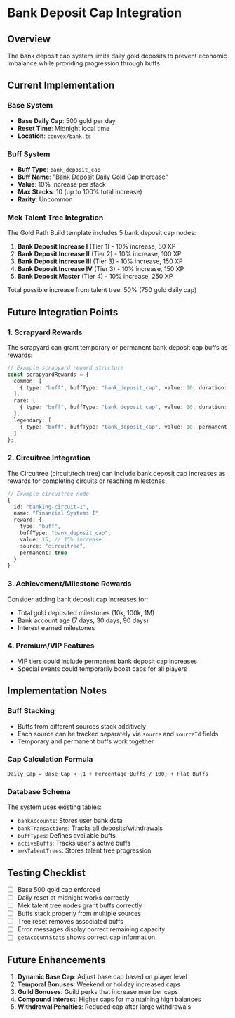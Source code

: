 # Bank Deposit Cap Integration

## Overview
The bank deposit cap system limits daily gold deposits to prevent economic imbalance while providing progression through buffs.

## Current Implementation

### Base System
- **Base Daily Cap**: 500 gold per day
- **Reset Time**: Midnight local time
- **Location**: `convex/bank.ts`

### Buff System
- **Buff Type**: `bank_deposit_cap`
- **Buff Name**: "Bank Deposit Daily Gold Cap Increase"
- **Value**: 10% increase per stack
- **Max Stacks**: 10 (up to 100% total increase)
- **Rarity**: Uncommon

### Mek Talent Tree Integration
The Gold Path Build template includes 5 bank deposit cap nodes:
1. **Bank Deposit Increase I** (Tier 1) - 10% increase, 50 XP
2. **Bank Deposit Increase II** (Tier 2) - 10% increase, 100 XP
3. **Bank Deposit Increase III** (Tier 3) - 10% increase, 150 XP
4. **Bank Deposit Increase IV** (Tier 3) - 10% increase, 150 XP
5. **Bank Deposit Master** (Tier 4) - 10% increase, 250 XP

Total possible increase from talent tree: 50% (750 gold daily cap)

## Future Integration Points

### 1. Scrapyard Rewards
The scrapyard can grant temporary or permanent bank deposit cap buffs as rewards:

```typescript
// Example scrapyard reward structure
const scrapyardRewards = {
  common: [
    { type: "buff", buffType: "bank_deposit_cap", value: 10, duration: 86400000 } // 24 hours
  ],
  rare: [
    { type: "buff", buffType: "bank_deposit_cap", value: 20, duration: 172800000 } // 48 hours
  ],
  legendary: [
    { type: "buff", buffType: "bank_deposit_cap", value: 10, permanent: true }
  ]
};
```

### 2. Circuitree Integration
The Circuitree (circuit/tech tree) can include bank deposit cap increases as rewards for completing circuits or reaching milestones:

```typescript
// Example circuitree node
{
  id: "banking-circuit-1",
  name: "Financial Systems I",
  reward: {
    type: "buff",
    buffType: "bank_deposit_cap",
    value: 15, // 15% increase
    source: "circuitree",
    permanent: true
  }
}
```

### 3. Achievement/Milestone Rewards
Consider adding bank deposit cap increases for:
- Total gold deposited milestones (10k, 100k, 1M)
- Bank account age (7 days, 30 days, 90 days)
- Interest earned milestones

### 4. Premium/VIP Features
- VIP tiers could include permanent bank deposit cap increases
- Special events could temporarily boost caps for all players

## Implementation Notes

### Buff Stacking
- Buffs from different sources stack additively
- Each source can be tracked separately via `source` and `sourceId` fields
- Temporary and permanent buffs work together

### Cap Calculation Formula
```
Daily Cap = Base Cap × (1 + Percentage Buffs / 100) + Flat Buffs
```

### Database Schema
The system uses existing tables:
- `bankAccounts`: Stores user bank data
- `bankTransactions`: Tracks all deposits/withdrawals
- `buffTypes`: Defines available buffs
- `activeBuffs`: Tracks user's active buffs
- `mekTalentTrees`: Stores talent tree progression

## Testing Checklist
- [ ] Base 500 gold cap enforced
- [ ] Daily reset at midnight works correctly
- [ ] Mek talent tree nodes grant buffs correctly
- [ ] Buffs stack properly from multiple sources
- [ ] Tree reset removes associated buffs
- [ ] Error messages display correct remaining capacity
- [ ] `getAccountStats` shows correct cap information

## Future Enhancements
1. **Dynamic Base Cap**: Adjust base cap based on player level
2. **Temporal Bonuses**: Weekend or holiday increased caps
3. **Guild Bonuses**: Guild perks that increase member caps
4. **Compound Interest**: Higher caps for maintaining high balances
5. **Withdrawal Penalties**: Reduced cap after large withdrawals